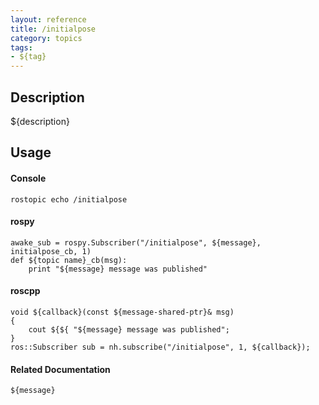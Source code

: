 ```yaml
---
layout: reference
title: /initialpose
category: topics
tags: 
- ${tag}
---
```


## Description
${description}

## Usage
#### Console
```
rostopic echo /initialpose
```

#### rospy
```
awake_sub = rospy.Subscriber("/initialpose", ${message}, initialpose_cb, 1)
def ${topic name}_cb(msg):
    print "${message} message was published"
```

#### roscpp
```
void ${callback}(const ${message-shared-ptr}& msg)
{
    cout ${${ "${message} message was published";
}
ros::Subscriber sub = nh.subscribe("/initialpose", 1, ${callback});
```

#### Related Documentation
``${message}``
